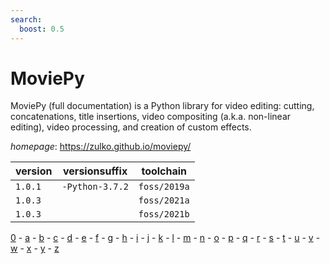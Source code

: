 ```yaml
---
search:
  boost: 0.5
---
```

# MoviePy

MoviePy (full documentation) is a Python library for video editing: cutting, concatenations,  title insertions, video compositing (a.k.a. non-linear editing), video processing, and creation of custom effects.

*homepage*: <https://zulko.github.io/moviepy/>

version | versionsuffix | toolchain
--------|---------------|----------
``1.0.1`` | ``-Python-3.7.2`` | ``foss/2019a``
``1.0.3`` |  | ``foss/2021a``
``1.0.3`` |  | ``foss/2021b``

[0](../0/index.md) - [a](../a/index.md) - [b](../b/index.md) - [c](../c/index.md) - [d](../d/index.md) - [e](../e/index.md) - [f](../f/index.md) - [g](../g/index.md) - [h](../h/index.md) - [i](../i/index.md) - [j](../j/index.md) - [k](../k/index.md) - [l](../l/index.md) - [m](../m/index.md) - [n](../n/index.md) - [o](../o/index.md) - [p](../p/index.md) - [q](../q/index.md) - [r](../r/index.md) - [s](../s/index.md) - [t](../t/index.md) - [u](../u/index.md) - [v](../v/index.md) - [w](../w/index.md) - [x](../x/index.md) - [y](../y/index.md) - [z](../z/index.md)

